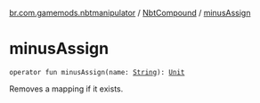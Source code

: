 [br.com.gamemods.nbtmanipulator](../index.md) / [NbtCompound](index.md) / [minusAssign](./minus-assign.md)

# minusAssign

`operator fun minusAssign(name: `[`String`](https://kotlinlang.org/api/latest/jvm/stdlib/kotlin/-string/index.html)`): `[`Unit`](https://kotlinlang.org/api/latest/jvm/stdlib/kotlin/-unit/index.html)

Removes a mapping if it exists.

